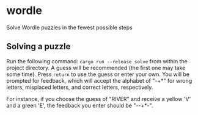 # wordle
Solve Wordle puzzles in the fewest possible steps

## Solving a puzzle

Run the following command:
```cargo run --release solve```
from within the project directory. A guess will be recommended (the first one may take some
time). Press `return` to use the guess or enter your own. You will be prompted for feedback,
which will accept the alphabet of "-+*" for wrong letters, misplaced letters, and correct
letters, respectively.

For instance, if you choose the guess of "RIVER" and receive a yellow 'V' and a green 'E', the
feedback you enter should be "--+*-".
